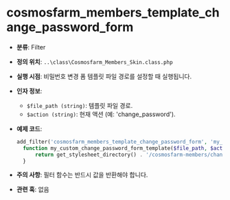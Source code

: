 # cosmosfarm_members_template_change_password_form

- **분류**: Filter
- **정의 위치**: `..\class\Cosmosfarm_Members_Skin.class.php`
- **실행 시점**: 비밀번호 변경 폼 템플릿 파일 경로를 설정할 때 실행됩니다.
- **인자 정보**:
  - `$file_path (string)`: 템플릿 파일 경로.
  - `$action (string)`: 현재 액션 (예: 'change_password').
- **예제 코드**:

  ```php
  add_filter('cosmosfarm_members_template_change_password_form', 'my_custom_change_password_form_template', 10, 2);
    function my_custom_change_password_form_template($file_path, $action) {
        return get_stylesheet_directory() . '/cosmosfarm-members/change-password-form.php';
    }
  ```

- **주의 사항**: 필터 함수는 반드시 값을 반환해야 합니다.
- **관련 훅**: 없음
